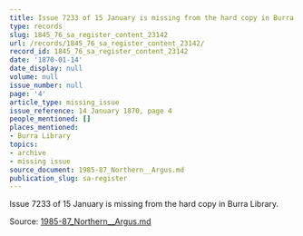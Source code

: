 ```yaml
---
title: Issue 7233 of 15 January is missing from the hard copy in Burra Library.
type: records
slug: 1845_76_sa_register_content_23142
url: /records/1845_76_sa_register_content_23142/
record_id: 1845_76_sa_register_content_23142
date: '1870-01-14'
date_display: null
volume: null
issue_number: null
page: '4'
article_type: missing_issue
issue_reference: 14 January 1870, page 4
people_mentioned: []
places_mentioned:
- Burra Library
topics:
- archive
- missing issue
source_document: 1985-87_Northern__Argus.md
publication_slug: sa-register
---
```


Issue 7233 of 15 January is missing from the hard copy in Burra Library.

Source: [1985-87_Northern__Argus.md](/downloads/markdown/1985-87_Northern__Argus.md)
